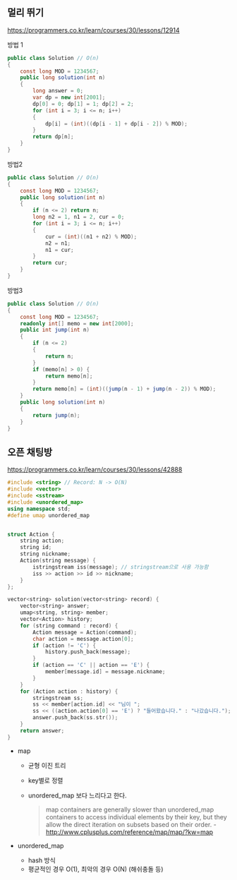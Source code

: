 ## 멀리 뛰기

https://programmers.co.kr/learn/courses/30/lessons/12914

방법 1

```c#
public class Solution // O(n)
{
    const long MOD = 1234567;
    public long solution(int n)
    {
        long answer = 0;
        var dp = new int[2001];
        dp[0] = 0; dp[1] = 1; dp[2] = 2;
        for (int i = 3; i <= n; i++)
        {
            dp[i] = (int)((dp[i - 1] + dp[i - 2]) % MOD);
        }
        return dp[n];
    }
}
```

방법2

```c#
public class Solution // O(n)
{
    const long MOD = 1234567;
    public long solution(int n)
    {
        if (n <= 2) return n;
        long n2 = 1, n1 = 2, cur = 0;
        for (int i = 3; i <= n; i++)
        {
            cur = (int)((n1 + n2) % MOD);
            n2 = n1;
            n1 = cur;
        }
        return cur;
    }
}
```

방법3

```c#
public class Solution // O(n)
{
    const long MOD = 1234567;
    readonly int[] memo = new int[2000];
    public int jump(int n)
    {
        if (n <= 2)
        {
            return n;
        }
        if (memo[n] > 0) {
            return memo[n];
        }
        return memo[n] = (int)((jump(n - 1) + jump(n - 2)) % MOD);
    }
    public long solution(int n)
    {
        return jump(n);
    }
}
```

## 오픈 채팅방

https://programmers.co.kr/learn/courses/30/lessons/42888

```c++
#include <string> // Record: N -> O(N)
#include <vector>
#include <sstream>
#include <unordered_map>
using namespace std;
#define umap unordered_map


struct Action {
    string action;
    string id;
    string nickname;
    Action(string message) {
        istringstream iss(message); // stringstream으로 사용 가능함
        iss >> action >> id >> nickname;
    }
};

vector<string> solution(vector<string> record) {
    vector<string> answer;
    umap<string, string> member;
    vector<Action> history;
    for (string command : record) {
        Action message = Action(command);
        char action = message.action[0];
        if (action != 'C') {
            history.push_back(message);
        }
        if (action == 'C' || action == 'E') {
            member[message.id] = message.nickname;
        }
    }
    for (Action action : history) {
        stringstream ss;
        ss << member[action.id] << "님이 ";
        ss << ((action.action[0] == 'E') ? "들어왔습니다." : "나갔습니다.");
        answer.push_back(ss.str());
    }
    return answer;
}
```

- map

  - 균형 이진 트리

  - key별로 정렬

  - unordered_map 보다 느리다고 한다.

    > map containers are generally slower than unordered_map containers to access individual elements by their key, but they allow the direct iteration on subsets based on their order. - http://www.cplusplus.com/reference/map/map/?kw=map

- unordered_map

  - hash 방식
  - 평균적인 경우 O(1), 최악의 경우 O(N) (해쉬충돌 등)
